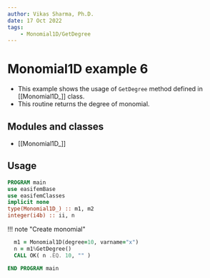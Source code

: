 ```yaml
---
author: Vikas Sharma, Ph.D.
date: 17 Oct 2022
tags:
    - Monomial1D/GetDegree
---
```


# Monomial1D example 6

- This example shows the usage of `GetDegree` method defined in [[Monomial1D_]] class.
- This routine returns the degree of monomial.

## Modules and classes

- [[Monomial1D_]]

## Usage

```fortran
PROGRAM main
use easifemBase
use easifemClasses
implicit none
type(Monomial1D_) :: m1, m2
integer(i4b) :: ii, n
```

!!! note "Create monomial"

```fortran
  m1 = Monomial1D(degree=10, varname="x")
  n = m1%GetDegree()
  CALL OK( n .EQ. 10, "" )
```

```fortran
END PROGRAM main
```
